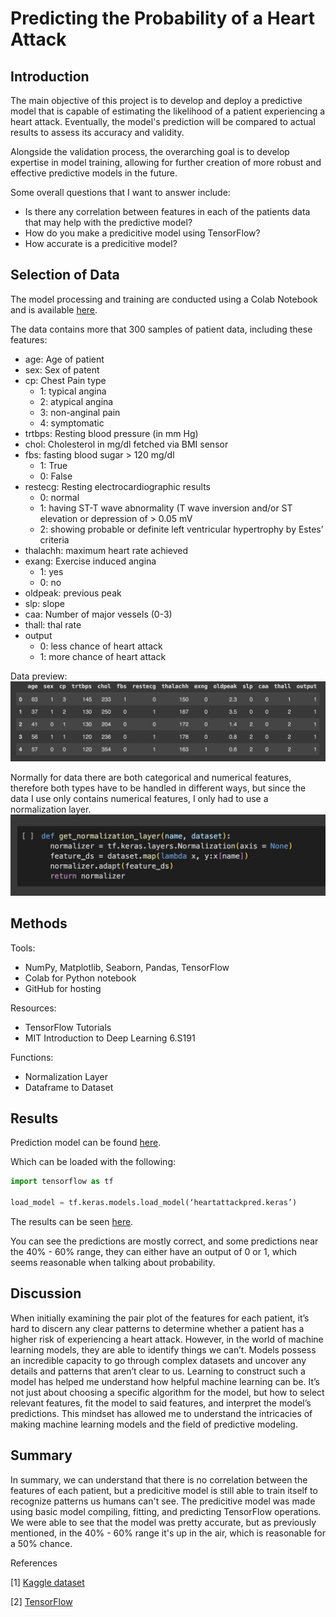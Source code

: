 # Predicting the Probability of a Heart Attack

## Introduction
The main objective of this project is to develop and deploy a predictive model that is capable of estimating the likelihood of a patient experiencing a heart attack. Eventually, the model's prediction will be compared to actual results to assess its accuracy and validity.

Alongside the validation process, the overarching goal is to develop expertise in model training, allowing for further creation of more robust and effective predictive models in the future.

Some overall questions that I want to answer include:
- Is there any correlation between features in each of the patients data that may help with the predictive model?
- How do you make a predicitive model using TensorFlow?
- How accurate is a predicitive model?


## Selection of Data
The model processing and training are conducted using a Colab Notebook and is available [here](codes/Predictive_Model.ipynb).

The data contains more that 300 samples of patient data, including these features:
- age: Age of patient
- sex: Sex of patent
- cp: Chest Pain type
	- 1: typical angina
	- 2: atypical angina
	- 3: non-anginal pain
	- 4: symptomatic
- trtbps: Resting blood pressure (in mm Hg)
- chol: Cholesterol in mg/dl fetched via BMI sensor
- fbs: fasting blood sugar > 120 mg/dl
	- 1: True
	- 0: False
- restecg: Resting electrocardiographic results
	- 0: normal
	- 1: having ST-T wave abnormality (T wave inversion and/or ST elevation or depression of > 0.05 mV
	- 2: showing probable or definite left ventricular hypertrophy by Estes’ criteria
- thalachh: maximum heart rate achieved
- exang: Exercise induced angina
	- 1: yes
	- 0: no
- oldpeak: previous peak
- slp: slope
- caa: Number of major vessels (0-3)
- thall: thal rate
- output
	- 0: less chance of heart attack
	- 1: more chance of heart attack

Data preview:
![preview](graph/data_preview.png)

Normally for data there are both categorical and numerical features, therefore both types have to be handled in different ways, but since the data I use only contains numerical features, I only had to use a normalization layer.
![layer](graph/normalization_layer.png)

## Methods
Tools:
- NumPy, Matplotlib, Seaborn, Pandas, TensorFlow
- Colab for Python notebook
- GitHub for hosting

Resources:
- TensorFlow Tutorials
- MIT Introduction to Deep Learning 6.S191

Functions:
 - Normalization Layer
 - Dataframe to Dataset

## Results
Prediction model can be found [here](data/heartattackpred.keras).

Which can be loaded with the following:
```python
import tensorflow as tf

load_model = tf.keras.models.load_model(‘heartattackpred.keras’)
```

The results can be seen [here](graph/results2.png).

You can see the predictions are mostly correct, and some predictions near the 40% - 60% range, they can either have an output of 0 or 1, which seems reasonable when talking about probability.

## Discussion
When initially examining the pair plot of the features for each patient, it’s hard to discern any clear patterns to determine whether a patient has a higher risk of experiencing a heart attack. However, in the world of machine learning models, they are able to identify things we can’t. Models possess an incredible capacity to go through complex datasets and uncover any details and patterns that aren’t clear to us. Learning to construct such a model has helped me understand how helpful machine learning can be. It’s not just about choosing a specific algorithm for the model, but how to select relevant features, fit the model to said features, and interpret the model’s predictions. This mindset has allowed me to understand the intricacies of making machine learning models and the field of predictive modeling.

## Summary
In summary, we can understand that there is no correlation between the features of each patient, but a predicitive model is still able to train itself to recognize patterns us humans can't see. The predicitive model was made using basic model compiling, fitting, and predicting TensorFlow operations. We were able to see that the model was pretty accurate, but as previously mentioned, in the 40% - 60% range it's up in the air, which is reasonable for a 50% chance.

References

[1] [Kaggle dataset](https://www.kaggle.com/datasets/rashikrahmanpritom/heart-attack-analysis-prediction-dataset)

[2] [TensorFlow](https://www.tensorflow.org/)


